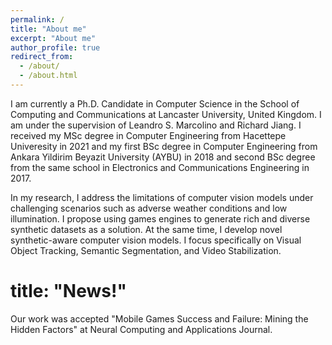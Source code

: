 ```yaml
---
permalink: /
title: "About me"
excerpt: "About me"
author_profile: true
redirect_from: 
  - /about/
  - /about.html
---
```

I am currently a Ph.D. Candidate in Computer Science in the School of Computing and Communications at Lancaster University, United Kingdom. I am under the supervision of Leandro S. Marcolino and Richard Jiang. I received my MSc degree in Computer Engineering from Hacettepe Univeresity in 2021 and my first BSc degree in Computer Engineering from Ankara Yildirim Beyazit University (AYBU) in 2018 and second BSc degree from the same school in Electronics and Communications Engineering in 2017.

In my research, I address the limitations of computer vision models under challenging scenarios such as adverse weather conditions and low illumination. I propose using games engines to generate rich and diverse synthetic datasets as a solution. At the same time, I develop novel synthetic-aware computer vision models. I focus specifically on Visual Object Tracking, Semantic Segmentation, and Video Stabilization.

title: "News!"
======
Our work was accepted "Mobile Games Success and Failure: Mining the Hidden Factors" at Neural Computing and Applications Journal.


